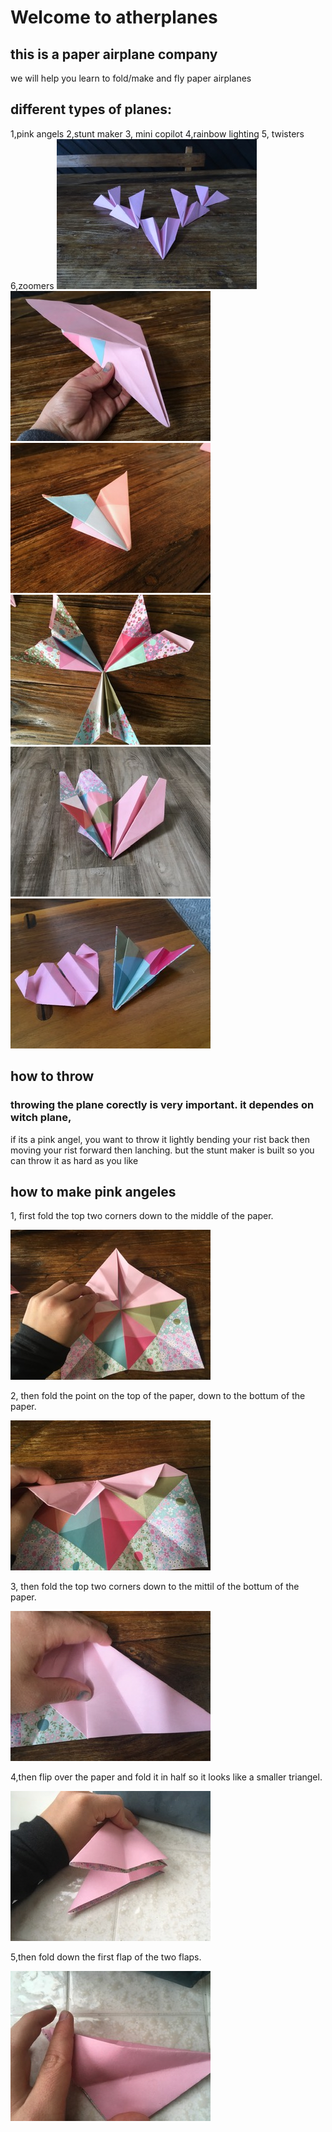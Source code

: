 # Welcome to atherplanes
## this is a paper airplane company
we will help you learn to fold/make and fly paper airplanes
## different types of planes:
1,pink angels 2,stunt maker 3, mini copilot 4,rainbow lighting 5, twisters 6,zoomers
![](./IMG_2440.JPG) ![](./IMG_2454.JPG) ![](./IMG_2451.JPG) ![](./IMG_2447.JPG) ![](./image0.jpeg) ![](./image1.jpeg)

## how to throw
### throwing the plane corectly is very important. it dependes on witch plane, 
if its a pink angel, you want to throw it lightly bending your rist back then moving your rist forward then lanching.
but the stunt maker is built so you can throw it as hard as you like

## how to make pink angeles

1, first fold the top two corners down to the middle of the paper.

![](./IMG_2503.JPG)

2, then fold the point on the top of the paper, down to the bottum of the paper.

![](./IMG_2504.JPG)

3, then fold the top two corners down to the mittil of the bottum of the paper.

![](./IMG_2506.JPG)

4,then flip over the paper and fold it in half so it looks like a smaller triangel.

![](./IMG_2517.JPG)

5,then fold down the first flap of the two flaps.

![](./IMG_2519.JPG)
















